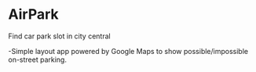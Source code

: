 # AirPark
Find car park slot in city central

-Simple layout app powered by Google Maps to show possible/impossible on-street parking.


